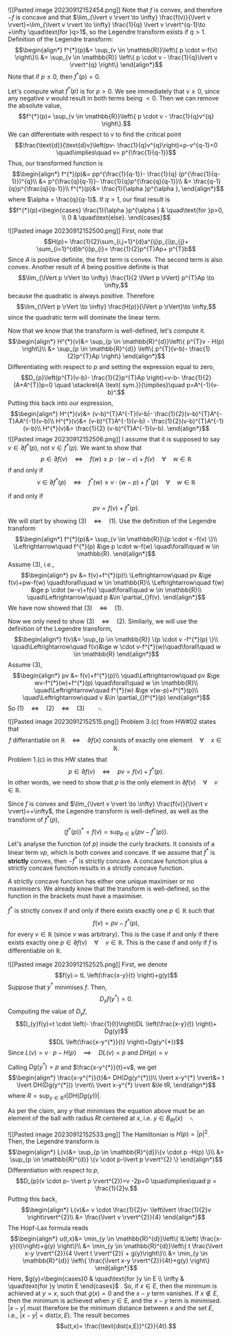 ![[Pasted image 20230912152454.png]]
Note that $f$ is convex, and therefore $-f$ is concave and that $\lim_{\lvert v \rvert \to \infty} \frac{f(v)}{\lvert v \rvert}=\lim_{\lvert v \rvert \to \infty} \frac{1}{q} \lvert v \rvert^{q-1}\to +\infty \quad\text{for }q>1$, so the Legendre transform exists if $q>1$.
Definition of the Legendre transform:
$$\begin{align*}
f^{*}(p)&=  \sup_{v \in \mathbb{R}}\left\{ p \cdot v-f(v) \right\}\\
	&= \sup_{v \in \mathbb{R}} \left\{ p \cdot v - \frac{1}{q}\lvert v \rvert^{q} \right\}
\end{align*}$$
Note that if $p \le 0$, then $f^{*}(p)=0$.

Let's compute what $f^{*}(p)$ is for $p>0$.
We see immediately that $v \ge 0$, since any negative $v$ would result in both terms being $<0$. Then we can remove the absolute value,
$$f^{*}(p)= \sup_{v \in \mathbb{R}}\left\{ p \cdot v - \frac{1}{q}v^{q} \right\}.$$
We can differentiate with respect to $v$ to find the critical point
$$\frac{\text{d}}{\text{d}v}\left(pv- \frac{1}{q}v^{q}\right)=p-v^{q-1}=0 \quad\implies\quad v= p^{\frac{1}{q-1}}$$
Thus, our transformed function is
$$\begin{align*}
f^{*}(p)&= pp^{\frac{1}{q-1}}- \frac{1}{q} (p^{\frac{1}{q-1}})^{q}\\
&= p^{\frac{q}{q-1}}- \frac{1}{q}p^{\frac{q}{q-1}}\\
&= \frac{q-1}{q}p^{\frac{q}{q-1}}\\
f^{*}(p)&= \frac{1}{\alpha }p^{\alpha },
\end{align*}$$
where $\alpha = \frac{q}{q-1}$. If $q>1$, our final result is 
$$f^{*}(p)=\begin{cases}
\frac{1}{\alpha }p^{\alpha } & \quad\text{for }p>0, \\
0 & \quad\text{else}.
\end{cases}$$

![[Pasted image 20230912152500.png]]
First, note that 
$$H(p)= \frac{1}{2}\sum_{i,j=1}^{d}a^{ij}p_{i}p_{j}+ \sum_{i=1}^{d}b^{i}p_{i}= \frac{1}{2}p^{T}Ap+ p^{T}b$$
Since $A$ is positive definite, the first term is convex. The second term is also convex.
Another result of $A$ being positive definite is that 
$$\lim_{\lVert p \rVert \to \infty} \frac{1}{2 \lVert p \rVert} p^{T}Ap \to \infty,$$
because the quadratic is always positive. Therefore
$$\lim_{\lVert p \rVert \to \infty} \frac{H(p)}{\lVert p \rVert}\to \infty,$$
since the quadratic term will dominate the linear term.

Now that we know that the transform is well-defined, let's compute it.
$$\begin{align*}
H^{*}(v)&=  \sup_{p \in \mathbb{R}^{d}}\left\{ p^{T}v - H(p) \right\}\\
	&= \sup_{p \in \mathbb{R}^{d}} \left\{ p^{T}(v-b)- \frac{1}{2}p^{T}Ap \right\}
\end{align*}$$
Differentiating with respect to $p$ and setting the expression equal to zero,
$$D_{p}\left(p^{T}(v-b)- \frac{1}{2}p^{T}Ap \right)=v-b- \frac{1}{2}(A+A^{T})p=0 \quad \stackrel{A \text{ sym.}}{\implies}\quad p=A^{-1}(v-b)^.$$
Putting this back into our expression,
$$\begin{align*}
H^{*}(v)&= (v-b)^{T}A^{-T}(v-b)- \frac{1}{2}(v-b)^{T}A^{-T}AA^{-1}(v-b)\\
H^{*}(v)&= (v-b)^{T}A^{-1}(v-b) - \frac{1}{2}(v-b)^{T}A^{-1}(v-b)\\
H^{*}(v)&= \frac{1}{2} (v-b)^{T}A^{-1}(v-b).
\end{align*}$$
![[Pasted image 20230912152506.png]]
I assume that it is supposed to say $v \in \partial_{}f^{*}(p)$, not $v \in f^{*}(p)$.
We want to show that
$$p \in \partial_{}f(v) \quad\Leftrightarrow\quad f(w)\ge p \cdot (w-v)+f(v) \quad\forall\quad w \in \mathbb{R}\tag{1}$$
if and only if
$$v \in \partial_{}f^{*}(p) \quad\Leftrightarrow\quad f^{*}(w)\ge v \cdot (w-p)+f^{*}(p) \quad\forall\quad w \in \mathbb{R}\tag{2}$$

if and only if
$$pv=f(v)+f^{*}(p).\tag{3}$$

We will start by showing $(3)\quad\Leftrightarrow\quad (1)$.
Use the definition of the Legendre transform 
$$\begin{align*}
f^{*}(p)&= \sup_{v \in \mathbb{R}}\{p \cdot v -f(v) \}\\
\Leftrightarrow\quad f^{*}(p) &\ge p \cdot w-f(w) \quad\forall\quad w \in \mathbb{R}. 
\end{align*}$$
Assume $(3)$, i.e.,
$$\begin{align*}
pv &= f(v)+f^{*}(p)\\
\Leftrightarrow\quad pv &\ge f(v)+pw-f(w) \quad\forall\quad w \in \mathbb{R}\\
\Leftrightarrow\quad f(w) &\ge p \cdot (w-v)+f(v) \quad\forall\quad w \in \mathbb{R}\\
	\quad\Leftrightarrow\quad p &\in \partial_{}f(v).
\end{align*}$$
We have now showed that $(3)\quad\Leftrightarrow\quad (1)$.

Now we only need to show $(3) \quad\Leftrightarrow\quad (2)$.
Similarly, we will use the definition of the Legendre transform,
$$\begin{align*}
f(v)&= \sup_{p \in \mathbb{R}} \{p \cdot v -f^{*}(p) \}\\
\quad\Leftrightarrow\quad f(v)&\ge w \cdot v-f^{*}(w)\quad\forall\quad w \in \mathbb{R} 
\end{align*}$$
Assume $(3)$,
$$\begin{align*}
pv &= f(v)+f^{*}(p)\\
\quad\Leftrightarrow\quad pv &\ge wv-f^{*}(w)+f^{*}(p) \quad\forall\quad w \in \mathbb{R}\\
\quad\Leftrightarrow\quad f^{*}(w) &\ge v(w-p)+f^{*}(p)\\
\quad\Leftrightarrow\quad v &\in \partial_{}f^{*}(p)
\end{align*}$$
So $(1)\quad\Leftrightarrow\quad (2)\quad\Leftrightarrow\quad (3)\qquad \square$.

![[Pasted image 20230912152515.png]]
Problem 3.(c) from HW#02 states that
$$f \text{ differantiable on }\mathbb{R}\quad\Leftrightarrow\quad \partial_{}f(x) \text{ consists of exactly one element}\quad\forall\quad x \in \mathbb{R}.$$
Problem 1.(c) in this HW states that
$$p \in \partial_{}f(v) \quad\Leftrightarrow\quad pv=f(v)+f^{*}(p).$$
In other words, we need to show that $p$ is the only element in $\partial_{}f(v)\quad\forall\quad v \in \mathbb{R}.$ 

Since $f$ is convex and $\lim_{\lvert v \rvert \to \infty} \frac{f(v)}{\lvert v \rvert}=+\infty$, the Legendre transform is well-defined, as well as the transform of $f^{*}(p)$,
$$(f^{*}(p))^{*}=f(v)=\sup_{p \in \mathbb{R}}\{pv-f^{*}(p) \}.$$
Let's analyse the function (of $p$) inside the curly brackets. It consists of a linear term $vp$, which is both convex and concave. If we assume that $f^{*}$ is **strictly** convex, then $-f^{*}$ is strictly concave. A concave function plus a strictly concave function results in a strictly concave function.

A strictly concave function has either one unique maximiser or no maximisers. We already know that the transform is well-defined, so the function in the brackets must have a maximiser.

$f^{*}$ is strictly convex if and only if there exists exactly one $p \in \mathbb{R}$ such that
$$f(v)=pv-f^{*}(p),$$
for every $v \in \mathbb{R}$ (since $v$ was arbitrary). This is the case if and only if there exists exactly one $p \in \partial_{}f(v)\quad\forall\quad v \in \mathbb{R}$. This is the case if and only if $f$ is differentiable on $\mathbb{R}$.  

![[Pasted image 20230912152525.png]]
First, we denote
$$f(y):= tL \left(\frac{x-y}{t} \right)+g(y)$$
Suppose that $y^{*}$ minimises $f$. Then,
$$D_{y}f(y^{*})=0.$$
Computing the value of $D_{y}f$,
$$D_{y}f(y)=t \cdot \left(- \frac{1}{t}\right)DL \left(\frac{x-y}{t} \right)+ Dg(y)$$
$$DL \left(\frac{x-y^{*}}{t} \right)=Dg(y^{*})$$
Since $L(v)=   v \cdot p- H(p) \quad\implies\quad DL(v)=p \text{ and }DH(p)=v$ 

Calling $Dg(y^{*})=p$ and $\frac{x-y^{*}}{t}=v$, we get
$$\begin{align*}
\frac{x-y^{*}}{t}&= DH(Dg(y^{*}))\\
\lvert x-y^{*} \rvert&= t \lvert DH(Dg(y^{*})) \rvert\\
\lvert x-y^{*} \rvert &\le tR, 
\end{align*}$$
where $R=\sup_{y \in \mathbb{R}^{d}}\lvert DH(Dg(y)) \rvert$. 

As per the claim, any $y$ that minimises the equation above must be an element of the ball with radius $Rt$ centered at $x$, i.e. $y \in B_{Rt}(x)\quad  \square$.

![[Pasted image 20230912152533.png]]
The Hamiltonian is $H(p)=\lvert p \rvert^{2}$. Then, the Legendre transform is
$$\begin{align*}
L(v)&=  \sup_{p \in \mathbb{R}^{d}}\{v \cdot p -H(p) \}\\
&= \sup_{p \in \mathbb{R}^{d}} \{v \cdot p-\lvert p \rvert^{2} \}
\end{align*}$$
Differentiation with respect to $p$,
$$D_{p}(v \cdot p- \lvert p \rvert^{2})=v -2p=0 \quad\implies\quad p = \frac{1}{2}v.$$
Putting this back,
$$\begin{align*}
L(v)&=  v \cdot \frac{1}{2}v- \left\lvert \frac{1}{2}v \right\rvert^{2}\\
&= \frac{\lvert v \rvert^{2}}{4}
\end{align*}$$
The Hopf-Lax formula reads
$$\begin{align*}
u(t,x)&= \min_{y \in \mathbb{R}^{d}}\left\{ tL\left( \frac{x-y}{t}\right)+g(y) \right\}\\
		&= \min_{y \in \mathbb{R}^{d}}\left\{ t \frac{\lvert x-y \rvert^{2}}{4 \lvert t \rvert^{2}} + g(y)\right\}\\
	&= \min_{y \in \mathbb{R}^{d}} \left\{ \frac{\lvert x-y \rvert^{2}}{4t}+g(y) \right\}
\end{align*}$$
Here, $g(y)=\begin{cases}0  & \quad\text{for }y \in E \\ \infty  & \quad\text{for }y \notin E \end{cases}$ . 
So, if $x \in E$, then the minimum is achieved at $y=x$, such that $g(x)=0$ and the $x-y$ term vanishes.
If $x\notin E$, then the minimum is achieved when $y \in E$, and the $x-y$ term is minimised. 
$\lvert x-y \rvert$ must therefore be the minimum distance between $x$ and the set $E$, i.e., $\lvert x-y \rvert=\text{dist}(x,E)$. The result becomes
$$u(t,x)= \frac{\text{dist(x,E)}^{2}}{4t}.$$